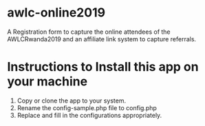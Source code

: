 # awlc-online2019
A Registration form to capture the online attendees of the AWLCRwanda2019 and an affiliate link system to capture referrals.

# Instructions to Install this app on your machine
1. Copy or clone the app to your system.
2. Rename the config-sample.php file to config.php
3. Replace and fill in the configurations appropriately.